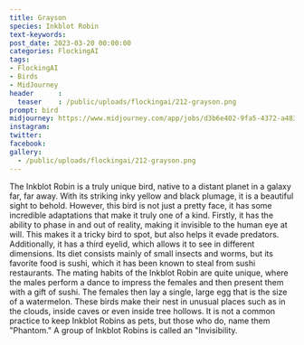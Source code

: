 ```yaml
---
title: Grayson
species: Inkblot Robin
text-keywords: 
post_date: 2023-03-20 00:00:00
categories: FlockingAI
tags:
- FlockingAI
- Birds
- MidJourney 
header      :
  teaser    : /public/uploads/flockingai/212-grayson.png
prompt: bird 
midjourney: https://www.midjourney.com/app/jobs/d3b6e402-9fa5-4372-a483-51963c5b50eb
instagram: 
twitter: 
facebook: 
gallery: 
  - /public/uploads/flockingai/212-grayson.png
---
```


The Inkblot Robin is a truly unique bird, native to a distant planet in a galaxy far, far away. With its striking inky yellow and black plumage, it is a beautiful sight to behold. However, this bird is not just a pretty face, it has some incredible adaptations that make it truly one of a kind. Firstly, it has the ability to phase in and out of reality, making it invisible to the human eye at will. This makes it a tricky bird to spot, but also helps it evade predators. Additionally, it has a third eyelid, which allows it to see in different dimensions. Its diet consists mainly of small insects and worms, but its favorite food is sushi, which it has been known to steal from sushi restaurants. The mating habits of the Inkblot Robin are quite unique, where the males perform a dance to impress the females and then present them with a gift of sushi. The females then lay a single, large egg that is the size of a watermelon. These birds make their nest in unusual places such as in the clouds, inside caves or even inside tree hollows. It is not a common practice to keep Inkblot Robins as pets, but those who do, name them "Phantom." A group of Inkblot Robins is called an "Invisibility.
